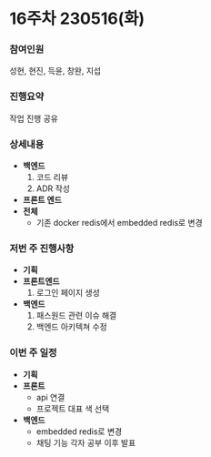 # 16주차 230516(화)

### 참여인원

성현, 현진, 득윤, 창완, 지섭

### 진행요약

작업 진행 공유

### 상세내용

* **백엔드**
  1. 코드 리뷰
  2. ADR 작성
* **프론트 엔드**
* **전체**
  * 기존 docker redis에서 embedded redis로 변경

### 저번 주 진행사항

* **기획**
* **프론트엔드**
  1. 로그인 페이지 생성
* **백엔드**
  1. 패스원드 관련 이슈 해결
  2. 백엔드 아키텍쳐 수정

### 이번 주 일정

* **기획**
* **프론트**
  * api 연결
  * 프로젝트 대표 색 선택
* **백엔드**
  * embedded redis로 변경
  * 채팅 기능 각자 공부 이후 발표
